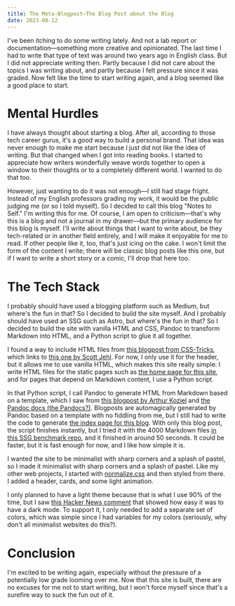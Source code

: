 ```yaml
---
title: The Meta-Blogpost—The Blog Post about the Blog
date: 2023-08-12
---
```

I've been itching to do some writing lately. And not a lab report or documentation—something more creative and opinionated. The last time I had to write that type of text was around two years ago in English class. But I did not appreciate writing then. Partly because I did not care about the topics I was writing about, and partly because I felt pressure since it was graded. Now felt like the time to start writing again, and a blog seemed like a good place to start.

# Mental Hurdles
I have always thought about starting a blog. After all, according to those tech career gurus, it's a good way to build a personal brand. That idea was never enough to make me start because I just did not like the idea of writing. But that changed when I got into reading books. I started to appreciate how writers wonderfully weave words together to open a window to their thoughts or to a completely different world. I wanted to do that too.

However, just wanting to do it was not enough—I still had stage fright. Instead of my English professors grading my work, it would be the public judging me (or so I told myself). So I decided to call this blog "Notes to Self." I'm writing this for me. Of course, I am open to criticism—that's why this is a blog and not a journal in my drawer—but the primary audience for this blog is myself. I'll write about things that I want to write about, be they tech-related or in another field entirely, and I will make it enjoyable for me to read. If other people like it, too, that's just icing on the cake. I won't limit the form of the content I write; there will be classic blog posts like this one, but if I want to write a short story or a comic, I'll drop that here too.

# The Tech Stack
I probably should have used a blogging platform such as Medium, but where's the fun in that? So I decided to build the site myself. And I probably should have used an SSG such as Astro, but where's the fun in that? So I decided to build the site with vanilla HTML and CSS, Pandoc to transform Markdown into HTML, and a Python script to glue it all together.

I found a way to include HTML files from [this blogpost from CSS-Tricks](https://css-tricks.com/the-simplest-ways-to-handle-html-includes/#aa-use-iframes), which links to [this one by Scott Jehl](https://www.filamentgroup.com/lab/html-includes/). For now, I only use it for the header, but it allows me to use vanilla HTML, which makes this site really simple: I write HTML files for the static pages such as [the home page for this site](/), and for pages that depend on Markdown content, I use a Python script.

In that Python script, I call Pandoc to generate HTML from Markdown based on a template, which I saw from [this blogpost by Arthur Koziel](https://www.arthurkoziel.com/convert-md-to-html-pandoc/) and [the Pandoc docs (the Pandocs?)](https://pandoc.org/MANUAL.html#templates). Blogposts are automagically generated by Pandoc based on a template with no fiddling from me, but I still had to write the code to generate [the index page for this blog](../notes-to-self). With only this blog post, the script finishes instantly, but I tried it with the 4000 Markdown files [in this SSG benchmark repo](https://github.com/zachleat/bench-framework-markdown), and it finished in around 50 seconds. It could be faster, but it is fast enough for now, and I like how simple it is.

I wanted the site to be minimalist with sharp corners and a splash of pastel, so I made it minimalist with sharp corners and a splash of pastel. Like my other web projects, I started with [normalize.css](https://necolas.github.io/normalize.css/) and then styled from there. I added a header, cards, and some light animation.

I only planned to have a light theme because that is what I use 90% of the time, but I saw [this Hacker News comment](https://news.ycombinator.com/item?id=36745650) that showed how easy it was to have a dark mode. To support it, I only needed to add a separate set of colors, which was simple since I had variables for my colors (seriously, why don't all minimalist websites do this?).

# Conclusion
I'm excited to be writing again, especially without the pressure of a potentially low grade looming over me. Now that this site is built, there are no excuses for me not to start writing, but I won't force myself since that's a surefire way to suck the fun out of it. 